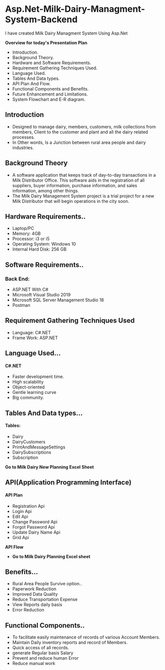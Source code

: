 # Asp.Net-Milk-Dairy-Managment-System-Backend
I have created Milk Dairy Managment System Using Asp.Net

**Overview for today's Presentation Plan**

- Introduction.
- Background Theory.
- Hardware and Software Requirements.
- Requirement Gathering Techniques Used.
- Language Used.
- Tables And Data types.
- API Plan And Flow.
- Functional Components and Benefits.
- Future Enhancement and Limitations.
- System Flowchart and E-R diagram.

## Introduction

- Designed to manage dairy, members, customers, milk collections from members, Client to the customer and plant and all the dairy related processes.
- In Other words, Is a Junction between rural area people and dairy industries. 

## Background Theory

- A software application that keeps track of day-to-day transactions in a Milk Distributor Office. This software aids in the registration of all suppliers, buyer    information, purchase information, and sales information, among other things.
- The Milk Dairy Management System project is a trial project for a new Milk Distributor that will begin operations in the city soon.

## Hardware Requirements..

- Laptop/PC
- Memory: 4GB
- Processor: i3 or i5
- Operating System: Windows 10
- Internal Hard Disk: 256 GB

## Software Requirements..

### Back End:

- ASP.NET With C#
- Microsoft Visual Studio 2019
- Microsoft SQL Server Management Studio 18
- Postman

## Requirement Gathering Techniques Used

- Language:  C#.NET
- Frame Work: ASP.NET

## Language Used…

#### C#.NET

- Faster development time. 
- High scalability
- Object-oriented
- Gentle learning curve
- Big community.

## Tables And Data types…

#### Tables:

- Dairy
- DairyCustomers
- PrintAndMessageSettings
- DairySubscriptions
- Subscription

**Go to Milk Dairy New Planning Excel Sheet**

## API(Application Programming Interface)

#### **API Plan**

- Registration Api
- Login Api
- Edit Api
- Change Password Api
- Forgot Password Api
- Update Dairy Name Api
- Grid Api

**API Flow**

- **Go to Milk Dairy Planning Excel sheet**


## Benefits…

- Rural Area People Survive option..
- Paperwork Reduction
- Improved Data Quality 
- Reduce Transportation Expense
- View Reports daily basis 
- Error Reduction

## Functional Components..

- To facilitate easily maintenance of records of various Account Members.
- Maintain Daily inventory reports and record of Members.
- Quick access of all records. 
- generate Regular basis Salary
- Prevent and reduce human Error
- Reduce manual work 










